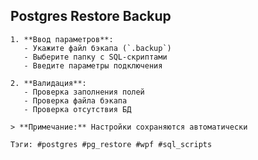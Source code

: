   ## Postgres Restore Backup

    1. **Ввод параметров**:
       - Укажите файл бэкапа (`.backup`)
       - Выберите папку с SQL-скриптами
       - Введите параметры подключения

    2. **Валидация**:
       - Проверка заполнения полей
       - Проверка файла бэкапа
       - Проверка отсутствия БД

    > **Примечание:** Настройки сохраняются автоматически

    Тэги: #postgres #pg_restore #wpf #sql_scripts